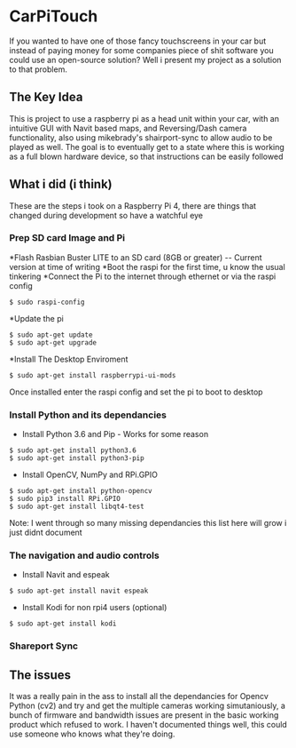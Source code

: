 # CarPiTouch
If you wanted to have one of those fancy touchscreens in your car but instead of paying money for some companies piece of shit software you could use an open-source solution? Well i present my project as a solution to that problem. 

## The Key Idea
This is project to use a raspberry pi as a head unit within your car, with an intuitive GUI with Navit based maps, and Reversing/Dash camera functionality, also using mikebrady's shairport-sync to allow audio to be played as well. The goal is to eventually get to a state where this is working as a full blown hardware device, so that instructions can be easily followed

## What i did (i think)
These are the steps i took on a Raspberry Pi 4, there are things that changed during development so have a watchful eye
### Prep SD card Image and Pi
*Flash Rasbian Buster LITE to an SD card (8GB or greater) -- Current version at time of writing
*Boot the raspi for the first time, u know the usual tinkering
*Connect the Pi to the internet through ethernet or via the raspi config
```
$ sudo raspi-config
```
*Update the pi 
```
$ sudo apt-get update
$ sudo apt-get upgrade
```
*Install The Desktop Enviroment
```
$ sudo apt-get install raspberrypi-ui-mods
```
Once installed enter the raspi config and set the pi to boot to desktop
### Install Python and its dependancies
* Install Python 3.6 and Pip - Works for some reason
```
$ sudo apt-get install python3.6
$ sudo apt-get install python3-pip
```
* Install OpenCV, NumPy and RPi.GPIO
```
$ sudo apt-get install python-opencv
$ sudo pip3 install RPi.GPIO
$ sudo apt-get install libqt4-test
```
Note: I went through so many missing dependancies this list here will grow i just didnt document
### The navigation and audio controls
* Install Navit and espeak
```
$ sudo apt-get install navit espeak
```
* Install Kodi for non rpi4 users (optional)
```
$ sudo apt-get install kodi
```

### Shareport Sync

## The issues
It was a really pain in the ass to install all the dependancies for Opencv Python (cv2) and try and get the multiple cameras working simutaniously, a bunch of firmware and bandwidth issues are present in the basic working product which refused to work.
I haven't documented things well, this could use someone who knows what they're doing.

